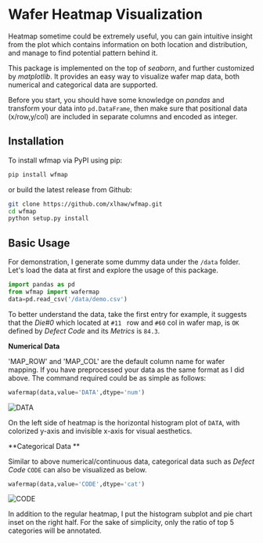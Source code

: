 # Wafer Heatmap Visualization

Heatmap sometime could be extremely useful, you can gain intuitive insight from the plot which contains   information on both location and distribution, and manage to find potential pattern behind it. 

This package is implemented on the top of _seaborn_, and further customized by _matplotlib_. It provides an easy way to visualize wafer map data, both numerical and categorical data are supported.

Before you start, you should have some knowledge on _pandas_ and transform your data into `pd.DataFrame`, then make sure that positional data (x/row,y/col)  are included in separate columns and encoded as integer.




## Installation


To install wfmap via PyPI using pip:

```bash
pip install wfmap
```
or build the latest release from Github:

```bash
git clone https://github.com/xlhaw/wfmap.git
cd wfmap
python setup.py install
```



## Basic Usage

For demonstration, I generate some dummy data under the `/data` folder. Let's load the data at first and explore the usage of this package.

```python
import pandas as pd
from wfmap import wafermap
data=pd.read_csv('/data/demo.csv')
```

To better understand the data, take the first entry for example, it suggests that the _Die#0_ which located at `#11 ` row and `#60` col in wafer map, is `OK`  defined by _Defect Code_  and its _Metrics_ is `84.3`.



**Numerical Data**

'MAP_ROW' and 'MAP_COL' are the default column name for wafer mapping.  If you have preprocessed your data as the same format as I did above. The command required could be as simple as follows:

```python
wafermap(data,value='DATA',dtype='num')
```

![DATA](/img/Figure_2.png)

On the left side of  heatmap is the horizontal histogram plot of `DATA`, with colorized y-axis and invisible x-axis for visual aesthetics.



**Categorical Data **

Similar to above numerical/continuous data, categorical data such as _Defect Code_ `CODE` can also be visualized as below.

```python
wafermap(data,value='CODE',dtype='cat')
```

![CODE](/img/Figure_1.png)

In addition to the regular heatmap, I put the histogram subplot and pie chart inset on the right half. For the sake of simplicity, only the ratio of  top 5 categories will be annotated. 

 






